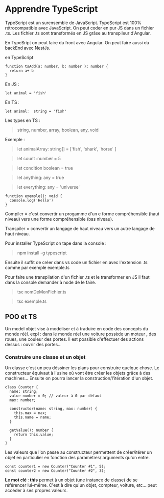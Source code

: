 # Apprendre TypeScript #

TypeScript est un surensemble de JavaScript. TypeScript est 100% rétrocompatible avec JavaScript. On peut coder en pur JS dans un fichier .ts. Les fichier .ts sont transformés en JS grâse au transpileur d'Angular.

En TypeSript on peut faire du front avec Angular. On peut faire aussi du backEnd avec NestJs.

en TypeScript
```
function tsAdd(a: number, b: number ): number {
  return a+ b
}
```

En JS :
```
let animal = 'fish'
```
En TS :
```
let animal:  string = 'fish'
```


Les types en TS :

>string, number, array, boolean, any, void

Exemple :
>let animalArray: string[] = ['fish', 'shark', 'horse' ]

>let count :number = 5

>let condition boolean = true

> let anything: any = true

>let everything: any = 'universe'

```
function exemple(): void {
  console.log('Hello')
}

```


Compiler = c'est convertir un progamme d'un e forme compréhensible (haut niveau) vers une forme compréhensible (bas niveau).

Transpiler  = convertir un langage de haut niveau vers un autre langage de haut niveau.


Pour installer TypeScript on tape dans la console :
>npm install -g typescript

Ensuite il suffit de créer dans vs code un fichier en avec l'extension .ts comme par exemple exemple.ts

Pour faire une transpilation d'un fichier .ts et le transformer en JS il faut dans la console demander à node de le faire.
>tsc nomDeMonFichier.ts

> tsc exemple.ts


## POO et TS ##

Un model objet vise à modeliser et à traduire en code des concepts du monde réél.
expl : dans le monde réel une voiture possède un moteur , des roues, une couleur des portes. Il est possible d'effectuer des actions dessus : ouvrir des portes...


### Construire une classe et un objet ###

Un classe c'est un peu déssiner les plans pour construire quelque chose. Le constructeur équivaut à l'usine où vont être créer les objets grâce à des machines... Ensuite on pourra lancer la construction/l'itération d'un objet.

```
class Counter {
  name: string;
  value number = 0; // valeur à 0 par défaut
  max: number;

  constructor(name: string, max: number) {
    this.max = max;
    this.name = name;
  }

  getValue(): number {
    return this.value;
  }
}

```

Les valeurs que l'on passe au constructeur permettent de créer/itérer un objet en particulier en fonction des paramètres/ arguments qu'on entre.

```
const counter1 = new Counter("Counter #1", 5);
const counter2 = new Counter("Counter #2", 3);
```
**Le mot clé : this** permet à un objet (une instance de classe) de se référencer lui-même. C'est à dire qu'un objet, compteur, voiture, etc... peut accéder à ses propres valeurs.
